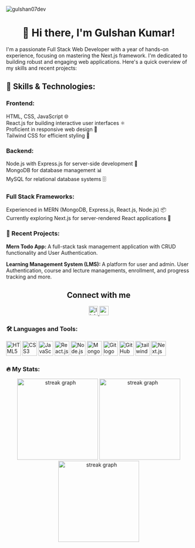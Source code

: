 <p align="left">
  <img src="https://komarev.com/ghpvc/?username=gulshan07dev&label=Profile%20views&color=0e75b6&style=flat" alt="gulshan07dev" />
</p>

<h1 align="center">👋 Hi there, I'm Gulshan Kumar!</h1>

<p align="left">I'm a passionate Full Stack Web Developer with a year of hands-on experience, focusing on mastering the Next.js framework. I'm dedicated to building robust and engaging web applications. Here's a quick overview of my skills and recent projects:</p>

<h2 align="left">🔧 Skills & Technologies:</h2>

<h3 align="left">Frontend:</h3>
<p align="left">
  HTML, CSS, JavaScript 🌐<br>
  React.js for building interactive user interfaces ⚛️<br>
  Proficient in responsive web design 📱<br>
  Tailwind CSS for efficient styling 💅
</p>

<h3 align="left">Backend:</h3>
<p align="left">
  Node.js with Express.js for server-side development 🚀<br>
  MongoDB for database management 📊<br>
  MySQL for relational database systems 🗄️
</p>

<h3 align="left">Full Stack Frameworks:</h3>
<p align="left">
  Experienced in MERN (MongoDB, Express.js, React.js, Node.js) 📦<br>
  Currently exploring Next.js for server-rendered React applications 🚀
</p>

<h3 align="left">🚀 Recent Projects:</h3>
<p><strong>Mern Todo App: </strong>A full-stack task management application with CRUD functionality and User Authentication.</p>
<p><strong>Learning Management System (LMS): </strong> A platform for user and admin. User Authentication, course and lecture managements, enrollment, and progress tracking and more. </p>

###

<h2 align="center">Connect with me</h2>
<div align="center">
  <a href="https://www.linkedin.com/in/gulshan-kumar-8293b9260/">
    <img src="https://img.shields.io/static/v1?message=LinkedIn&logo=linkedin&label=&color=0077B5&logoColor=white&labelColor=&style=for-the-badge" height="25" alt="linkedin logo" />
  </a>
  <a href="https://www.youtube.com/channel/UCOMHwvyUU7dZNok7pR1iIDg">
    <img src="https://img.shields.io/static/v1?message=Youtube&logo=youtube&label=&color=FF0000&logoColor=white&labelColor=&style=for-the-badge" height="25" alt="youtube logo" />
  </a> 
</div> 

<h3 align="left">🛠 Languages and Tools:</h3>

<div align="left">
  <img src="https://cdn.jsdelivr.net/gh/devicons/devicon/icons/html5/html5-original.svg" height="40" alt="HTML5 logo" />
  <img src="https://cdn.jsdelivr.net/gh/devicons/devicon/icons/css3/css3-original.svg" height="40" alt="CSS3 logo" />
  <img src="https://cdn.jsdelivr.net/gh/devicons/devicon/icons/javascript/javascript-original.svg" height="40" alt="JavaScript logo" />
  <img src="https://cdn.jsdelivr.net/gh/devicons/devicon/icons/react/react-original.svg" height="40" alt="React.js logo" />
  <img src="https://cdn.jsdelivr.net/gh/devicons/devicon/icons/nodejs/nodejs-original.svg" height="40" alt="Node.js logo" />
  <img src="https://cdn.jsdelivr.net/gh/devicons/devicon/icons/mongodb/mongodb-original.svg" height="40" alt="MongoDB logo" /> 
  <img src="https://cdn.jsdelivr.net/gh/devicons/devicon/icons/git/git-original.svg" height="40" alt="Git logo" />
  <img src="https://cdn.jsdelivr.net/gh/devicons/devicon/icons/github/github-original.svg" height="40" alt="GitHub logo" />
   <img src="https://cdn.jsdelivr.net/gh/devicons/devicon/icons/tailwindcss/tailwindcss-plain.svg" height="40" alt="tailwindcss logo"  />
  <img src="https://cdn.jsdelivr.net/gh/devicons/devicon/icons/nextjs/nextjs-original.svg" height="40" alt="Next.js logo" />
</div>

<h3 align="left">🔥 My Stats:</h3>

<div align="center">
  <img src="https://github-readme-stats.vercel.app/api?username=gulshan07dev&locale=en&mode=daily&theme=dark&hide_border=false&border_radius=5&order=3" height="220" alt="streak graph"/>
  <img src="https://github-readme-streak-stats.herokuapp.com/?user=gulshan07dev&theme=buefy&hide_border=false"  height="220" alt="streak graph" />
  <img src="https://github-readme-stats.vercel.app/api/top-langs/?username=gulshan07dev&theme=buefy&show_icons=true&hide_border=false&layout=compact"  height="220" alt="streak graph"/>
</div>
